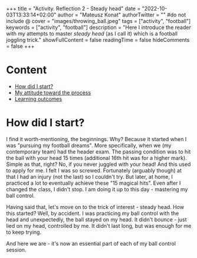 +++
title = "Activity. Reflection 2 - Steady head"
date = "2022-10-03T13:33:14+02:00"
author = "Mateusz Konat"
authorTwitter = "" #do not include @
cover = "images/throwing_ball.jpeg"
tags = ["activity", "football"]
keywords = ["activity", "football"]
description = "Here I introduce the reader with my attempts to master _steady head_ (as I call it) which is a football joggling trick."
showFullContent = false
readingTime = false
hideComments = false
+++

# Content
- [How did I start?](#how-did-i-start)
- [My attitude toward the process](#my-attitude-toward-the-process)
- [Learning outcomes](#learning-outcomes)

# How did I start?
I find it worth-mentioning, the beginnings. Why? Because it started when I was "pursuing my football dreams". More specifically, when we (my contemporary team) had the header exam. The passing condition was to hit the ball with your head 15 times (additional 16th hit was for a higher mark). Simple as that, right? No, if you never juggled with your head! And this used to apply for me. I felt I was so screwed. Fortunately (arguably though) at that I had an injury (not the last) so I couldn't try. But later, at home, I practiced a lot to eventually achieve these "15 magical hits". Even after I changed the class, I didn't stop. I am doing it up to this day - mastering my ball control.

Having said that, let's move on to the trick of interest - steady head. How this started? Well, by accident. I was practicing my ball control with the head and unexpectedly, the ball stayed on my head. It didn't bounce - just lied on my head, controlled by me. It didn't last long, but was enough for me to keep trying. 

And here we are - it's now an essential part of each of my ball control session.
